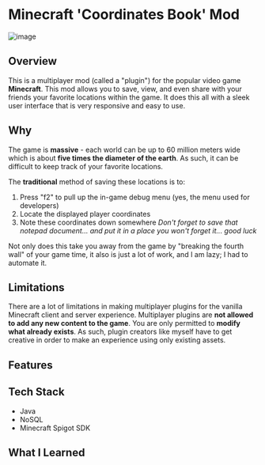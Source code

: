 # Minecraft 'Coordinates Book' Mod

![image](https://github.com/ItsNotCam/MC-Coordinates-Book/assets/46014191/33875a12-8080-46aa-aee6-65f5bc219678)

## Overview
This is a multiplayer mod (called a "plugin") for the popular video game **Minecraft**. This mod allows you to save, view, and even share with your friends your favorite locations within the game. It does this all with a sleek user interface that is very responsive and easy to use.

## Why
The game is **massive** - each world can be up to 60 million meters wide which is about **five times the diameter of the earth**. As such, it can be difficult to keep track of your favorite locations. 

The **traditional** method of saving these locations is to:
1. Press "f2" to pull up the in-game debug menu (yes, the menu used for developers)
2. Locate the displayed player coordinates
3. Note these coordinates down somewhere *Don't forget to save that notepad document... and put it in a place you won't forget it... good luck*

Not only does this take you away from the game by "breaking the fourth wall" of your game time, it also is just a lot of work, and I am lazy; I had to automate it.

## Limitations
There are a lot of limitations in making multiplayer plugins for the vanilla Minecraft client and server experience. Multiplayer plugins are **not allowed to add any new content to the game**. You are only permitted to **modify what already exists**. As such, plugin creators like myself have to get creative in order to make an experience using only existing assets.

## Features

## Tech Stack
* Java
* NoSQL
* Minecraft Spigot SDK

## What I Learned

